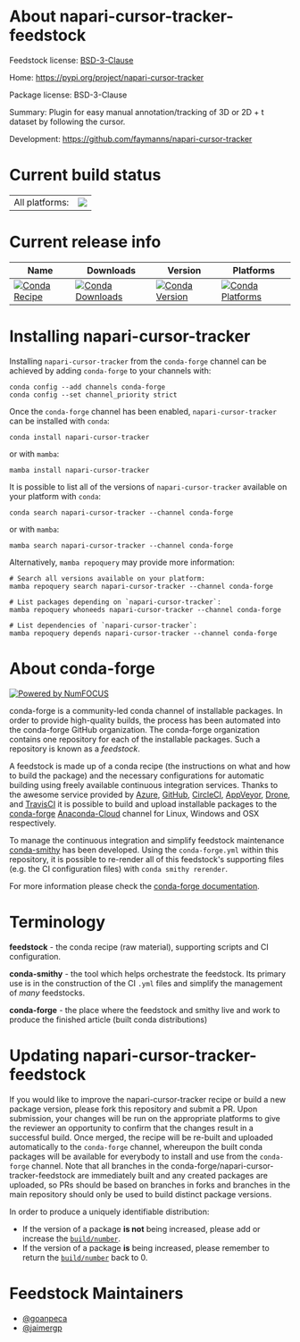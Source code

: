 About napari-cursor-tracker-feedstock
=====================================

Feedstock license: [BSD-3-Clause](https://github.com/conda-forge/napari-cursor-tracker-feedstock/blob/main/LICENSE.txt)

Home: https://pypi.org/project/napari-cursor-tracker

Package license: BSD-3-Clause

Summary: Plugin for easy manual annotation/tracking of 3D or 2D + t dataset by following the cursor.

Development: https://github.com/faymanns/napari-cursor-tracker

Current build status
====================


<table><tr><td>All platforms:</td>
    <td>
      <a href="https://dev.azure.com/conda-forge/feedstock-builds/_build/latest?definitionId=20653&branchName=main">
        <img src="https://dev.azure.com/conda-forge/feedstock-builds/_apis/build/status/napari-cursor-tracker-feedstock?branchName=main">
      </a>
    </td>
  </tr>
</table>

Current release info
====================

| Name | Downloads | Version | Platforms |
| --- | --- | --- | --- |
| [![Conda Recipe](https://img.shields.io/badge/recipe-napari--cursor--tracker-green.svg)](https://anaconda.org/conda-forge/napari-cursor-tracker) | [![Conda Downloads](https://img.shields.io/conda/dn/conda-forge/napari-cursor-tracker.svg)](https://anaconda.org/conda-forge/napari-cursor-tracker) | [![Conda Version](https://img.shields.io/conda/vn/conda-forge/napari-cursor-tracker.svg)](https://anaconda.org/conda-forge/napari-cursor-tracker) | [![Conda Platforms](https://img.shields.io/conda/pn/conda-forge/napari-cursor-tracker.svg)](https://anaconda.org/conda-forge/napari-cursor-tracker) |

Installing napari-cursor-tracker
================================

Installing `napari-cursor-tracker` from the `conda-forge` channel can be achieved by adding `conda-forge` to your channels with:

```
conda config --add channels conda-forge
conda config --set channel_priority strict
```

Once the `conda-forge` channel has been enabled, `napari-cursor-tracker` can be installed with `conda`:

```
conda install napari-cursor-tracker
```

or with `mamba`:

```
mamba install napari-cursor-tracker
```

It is possible to list all of the versions of `napari-cursor-tracker` available on your platform with `conda`:

```
conda search napari-cursor-tracker --channel conda-forge
```

or with `mamba`:

```
mamba search napari-cursor-tracker --channel conda-forge
```

Alternatively, `mamba repoquery` may provide more information:

```
# Search all versions available on your platform:
mamba repoquery search napari-cursor-tracker --channel conda-forge

# List packages depending on `napari-cursor-tracker`:
mamba repoquery whoneeds napari-cursor-tracker --channel conda-forge

# List dependencies of `napari-cursor-tracker`:
mamba repoquery depends napari-cursor-tracker --channel conda-forge
```


About conda-forge
=================

[![Powered by
NumFOCUS](https://img.shields.io/badge/powered%20by-NumFOCUS-orange.svg?style=flat&colorA=E1523D&colorB=007D8A)](https://numfocus.org)

conda-forge is a community-led conda channel of installable packages.
In order to provide high-quality builds, the process has been automated into the
conda-forge GitHub organization. The conda-forge organization contains one repository
for each of the installable packages. Such a repository is known as a *feedstock*.

A feedstock is made up of a conda recipe (the instructions on what and how to build
the package) and the necessary configurations for automatic building using freely
available continuous integration services. Thanks to the awesome service provided by
[Azure](https://azure.microsoft.com/en-us/services/devops/), [GitHub](https://github.com/),
[CircleCI](https://circleci.com/), [AppVeyor](https://www.appveyor.com/),
[Drone](https://cloud.drone.io/welcome), and [TravisCI](https://travis-ci.com/)
it is possible to build and upload installable packages to the
[conda-forge](https://anaconda.org/conda-forge) [Anaconda-Cloud](https://anaconda.org/)
channel for Linux, Windows and OSX respectively.

To manage the continuous integration and simplify feedstock maintenance
[conda-smithy](https://github.com/conda-forge/conda-smithy) has been developed.
Using the ``conda-forge.yml`` within this repository, it is possible to re-render all of
this feedstock's supporting files (e.g. the CI configuration files) with ``conda smithy rerender``.

For more information please check the [conda-forge documentation](https://conda-forge.org/docs/).

Terminology
===========

**feedstock** - the conda recipe (raw material), supporting scripts and CI configuration.

**conda-smithy** - the tool which helps orchestrate the feedstock.
                   Its primary use is in the construction of the CI ``.yml`` files
                   and simplify the management of *many* feedstocks.

**conda-forge** - the place where the feedstock and smithy live and work to
                  produce the finished article (built conda distributions)


Updating napari-cursor-tracker-feedstock
========================================

If you would like to improve the napari-cursor-tracker recipe or build a new
package version, please fork this repository and submit a PR. Upon submission,
your changes will be run on the appropriate platforms to give the reviewer an
opportunity to confirm that the changes result in a successful build. Once
merged, the recipe will be re-built and uploaded automatically to the
`conda-forge` channel, whereupon the built conda packages will be available for
everybody to install and use from the `conda-forge` channel.
Note that all branches in the conda-forge/napari-cursor-tracker-feedstock are
immediately built and any created packages are uploaded, so PRs should be based
on branches in forks and branches in the main repository should only be used to
build distinct package versions.

In order to produce a uniquely identifiable distribution:
 * If the version of a package **is not** being increased, please add or increase
   the [``build/number``](https://docs.conda.io/projects/conda-build/en/latest/resources/define-metadata.html#build-number-and-string).
 * If the version of a package **is** being increased, please remember to return
   the [``build/number``](https://docs.conda.io/projects/conda-build/en/latest/resources/define-metadata.html#build-number-and-string)
   back to 0.

Feedstock Maintainers
=====================

* [@goanpeca](https://github.com/goanpeca/)
* [@jaimergp](https://github.com/jaimergp/)

